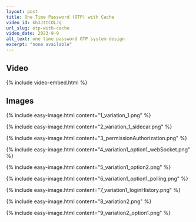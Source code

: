 ```yaml
---
layout: post
title: One Time Password (OTP) with Cache
video_id: kh3JttCOLJg
url_slug: otp-with-cache
video_date: 2023-9-9
alt_text: one time password OTP system design
excerpt: "none available"
---
```



## Video

{% include video-embed.html %}


## Images

{% include easy-image.html content="1_variation_1.png" %}

{% include easy-image.html content="2_variation_1_sidecar.png" %}

{% include easy-image.html content="3_permissionAuthorization.png" %}

{% include easy-image.html content="4_variation1_option1_webSocket.png" %}

{% include easy-image.html content="5_variation1_option2.png" %}

{% include easy-image.html content="6_variation1_option1_polling.png" %}

{% include easy-image.html content="7_variation1_loginHistory.png" %}

{% include easy-image.html content="8_variation2.png" %}

{% include easy-image.html content="9_variation2_option1.png" %}

